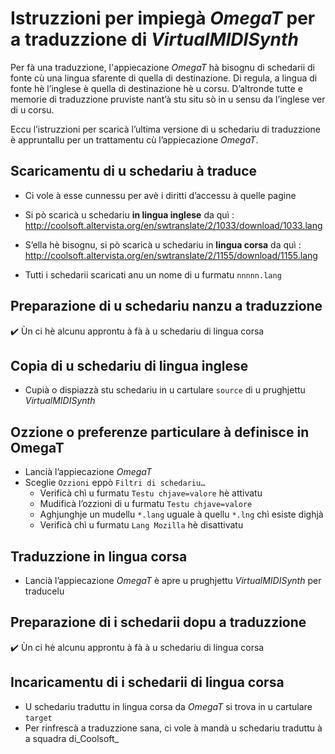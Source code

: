 # Istruzzioni per impiegà _OmegaT_ per a traduzzione di _VirtualMIDISynth_

Per fà una traduzzione, l'appiecazione _OmegaT_ hà bisognu di schedarii di fonte cù una lingua sfarente di quella di destinazione. Di regula, a lingua di fonte hè l’inglese è quella di destinazione hè u corsu. D’altronde tutte e memorie di traduzzione pruviste nant’à stu situ sò in u sensu da l’inglese ver di u corsu.  

Eccu l’istruzzioni per scaricà l’ultima versione di u schedariu di traduzzione è appruntallu per un trattamentu cù l’appiecazione _OmegaT_.

## Scaricamentu di u schedariu à traduce

- Ci vole à esse cunnessu per avè i diritti d’accessu à quelle pagine

- Si pò scaricà u schedariu __in lingua inglese__ da quì :  
  http://coolsoft.altervista.org/en/swtranslate/2/1033/download/1033.lang

- S’ella hè bisognu, si pò scaricà u schedariu in __lingua corsa__ da quì :  
  http://coolsoft.altervista.org/en/swtranslate/2/1155/download/1155.lang

- Tutti i schedarii scaricati anu un nome di u furmatu `nnnnn.lang`

## Preparazione di u schedariu nanzu a traduzzione

✔️ Ùn ci hè alcunu approntu à fà à u schedariu di lingua corsa

## Copia di u schedariu di lingua inglese

- Cupià o dispiazzà stu schedariu in u cartulare `source` di u prughjettu _VirtualMIDISynth_

## Ozzione o preferenze particulare à definisce in OmegaT

- Lancià l’appiecazione _OmegaT_
- Sceglie `Ozzioni` eppò `Filtri di schedariu…`
  - Verificà chì u furmatu `Testu chjave=valore` hè attivatu
  - Mudificà l’ozzioni di u furmatu `Testu chjave=valore`
  - Aghjunghje un mudellu `*.lang` uguale à quellu `*.lng` chì esiste dighjà
  - Verificà chì u furmatu `Lang Mozilla` hè disattivatu

## Traduzzione in lingua corsa

- Lancià l’appiecazione _OmegaT_ è apre u prughjettu _VirtualMIDISynth_ per traducelu

## Preparazione di i schedarii dopu a traduzzione

✔️ Ùn ci hè alcunu approntu à fà à u schedariu di lingua corsa

## Incaricamentu di i schedarii di lingua corsa
- U schedariu traduttu in lingua corsa da _OmegaT_ si trova in u cartulare `target`
- Per rinfrescà a traduzzione sana, ci vole à mandà u schedariu traduttu à a squadra di_Coolsoft_
